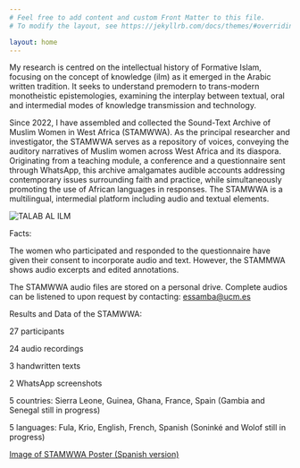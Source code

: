 ```yaml
---
# Feel free to add content and custom Front Matter to this file.
# To modify the layout, see https://jekyllrb.com/docs/themes/#overriding-theme-defaults

layout: home
---
```

My research is centred on the intellectual history of Formative Islam, focusing on the concept of knowledge (ilm) as it emerged in the Arabic written tradition. 
It seeks to understand premodern to trans-modern monotheistic epistemologies, examining the interplay between textual, oral and intermedial modes of knowledge transmission and technology. 

Since 2022, I have assembled and collected the Sound-Text Archive of Muslim Women in West Africa (STAMWWA). As the principal researcher and investigator, the STAMWWA serves as a repository of voices, conveying the auditory narratives of Muslim women across West Africa and its diaspora. Originating from a teaching module, a conference and a questionnaire sent through WhatsApp, this archive amalgamates audible accounts addressing contemporary issues surrounding faith and practice, while simultaneously promoting the use of African languages in responses. The STAMWWA is a multilingual, intermedial platform including audio and textual elements. 

![TALAB AL ILM](https://github.com/EstrellaSC/STAMWWA/assets/24605835/1a770c96-cd6a-4805-a03e-5a3e181756e9)

Facts:

The women who participated and responded to the questionnaire have given their consent to incorporate audio and text. However, the STAMMWA shows audio excerpts and edited annotations.

The STAMWWA audio files are stored on a personal drive. Complete audios can be listened to upon request by contacting: essamba@ucm.es

Results and Data of the STAMWWA:

27 participants

24 audio recordings

3 handwritten texts

2 WhatsApp screenshots

5 countries: Sierra Leone, Guinea, Ghana, France, Spain (Gambia and Senegal still in progress)

5 languages: Fula, Krio, English, French, Spanish (Soninké and Wolof still in progress)

[Image of STAMWWA Poster (Spanish version)](https://github.com/EstrellaSC/STAMWWA/assets/24605835/812c8e99-d34e-4c7f-b3be-c592c9a2f536)

